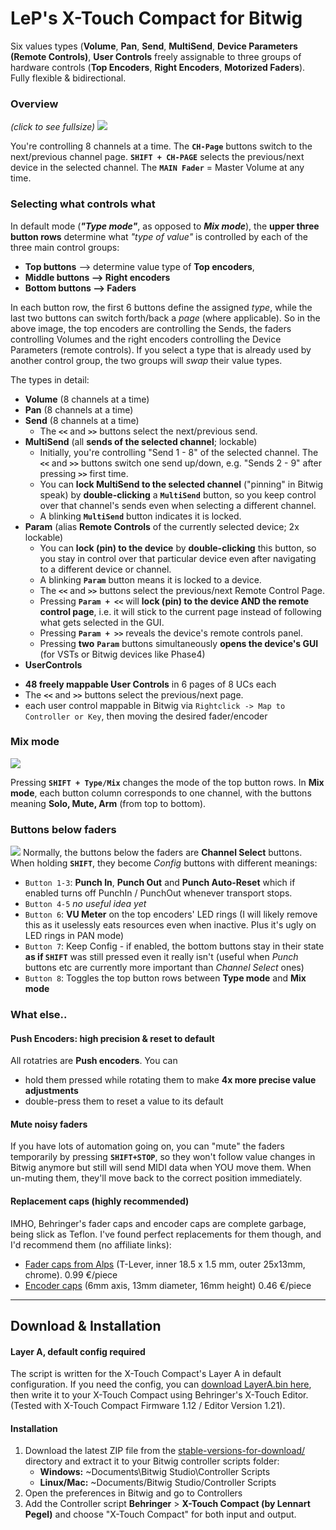 # LeP's X-Touch Compact for Bitwig

Six values types (**Volume**, **Pan**, **Send**, **MultiSend**, **Device Parameters (Remote Controls)**, **User Controls** freely assignable to three groups of hardware controls (**Top Encoders**, **Right Encoders**, **Motorized Faders**). Fully flexible & bidirectional.

### Overview 
_(click to see fullsize)_
[![][overviewImage]][overviewImage]


You're controlling 8 channels at a time. The **`CH-Page`** buttons switch to the next/previous channel page. **`SHIFT + CH-PAGE`** selects the previous/next device in the selected channel. The **`MAIN Fader`** = Master Volume at any time.

### Selecting what controls what
In default mode (_**"Type mode"**_, as opposed to _**Mix mode**_), the **upper three button rows** determine what *"type of value"* is controlled by each of the three main control groups: 
* **Top buttons** --> determine value type of **Top encoders**, 
* **Middle buttons --> Right encoders** 
* **Bottom buttons --> Faders**

In each button row, the first 6 buttons define the assigned *type*, while the last two buttons can switch forth/back a *page* (where applicable). So in the above image, the top encoders are controlling the Sends, the faders controlling Volumes and the  right encoders controlling the Device Parameters (remote controls). 
If you select a type that is already used by another control group, the two groups will *swap* their value types. 


The types in detail:

* **Volume** (8 channels at a time)
* **Pan** (8 channels at a time)
* **Send** (8 channels at a time)
  - The **`<<`** and **`>>`** buttons select the next/previous send.
* **MultiSend** (all **sends of the selected channel**; lockable)  
  - Initially, you're controlling "Send 1 - 8" of the selected channel. The **`<<`** and **`>>`** buttons switch one send up/down, e.g. "Sends 2 - 9" after pressing **`>>`** first time.
  -  You can **lock MultiSend to the selected channel** ("pinning" in Bitwig speak) by **double-clicking** a **`MultiSend`** button, so you keep control over that channel's sends even when selecting a different channel.
  -  A blinking **`MultiSend`** button indicates it is locked.
* **Param** (alias **Remote Controls** of the currently selected device; 2x lockable)  
  - You can **lock (pin) to the device** by **double-clicking** this button, so you stay in control over that particular device even after navigating to a different device or channel. 
  - A blinking **`Param`** button means it is locked to a device.
  - The **`<<`** and **`>>`** buttons select the previous/next Remote Control Page.
  - Pressing **`Param + <<`** will **lock (pin) to the device AND the remote control page**, i.e. it will stick to the current page instead of following what gets selected in the GUI.
  - Pressing **`Param + >>`** reveals the device's remote controls panel.
  - Pressing **two** **`Param`** buttons simultaneously **opens the device's GUI** (for VSTs or Bitwig devices like Phase4)
* **UserControls** 
 - **48 freely mappable User Controls** in 6 pages of 8 UCs each
 - The **`<<`** and **`>>`** buttons select the previous/next page.
 - each user control mappable in Bitwig via `Rightclick -> Map to Controller or Key`, then moving the desired fader/encoder

### Mix mode

[![][buttonModeImage]][buttonModeImage]

Pressing **`SHIFT + Type/Mix`** changes the mode of the top button rows. In **Mix mode**, each button column corresponds to one channel, with the buttons meaning **Solo, Mute, Arm** (from top to bottom). 

### Buttons below faders
[![][bottomButtonsImage]][bottomButtonsImage]
Normally, the buttons below the faders are **Channel Select** buttons.  
When holding **`SHIFT`**, they become *Config* buttons with different meanings:
* `Button 1-3`: **Punch In**, **Punch Out** and **Punch Auto-Reset** which if enabled turns off PunchIn / PunchOut whenever transport stops.
* `Button 4-5` *no useful idea yet*
* `Button 6`: **VU Meter** on the top encoders' LED rings (I will likely remove this as it uselessly eats resources even when inactive. Plus it's ugly on LED rings in PAN mode)
* `Button 7`: Keep Config - if enabled, the bottom buttons stay in their state **as if `SHIFT`** was still pressed even it really isn't 
   (useful when *Punch* buttons etc are currently more important than *Channel Select* ones)
* `Button 8`: Toggles the top button rows between **Type mode** and **Mix mode**

### What else..

#### Push Encoders: high precision & reset to default 
All rotatries are **Push encoders**. You can
- hold them pressed while rotating them to make **4x more precise value adjustments**
- double-press them to reset a value to its default

#### Mute noisy faders
If you have lots of automation going on, you can "mute" the faders temporarily by pressing **`SHIFT+STOP`**, so they won't follow value changes in Bitwig anymore but still will send MIDI data when YOU move them. When un-muting them, they'll move back to the correct position immediately.

#### Replacement caps (highly recommended)
IMHO, Behringer's fader caps and encoder caps are complete garbage, being slick as Teflon. I've found perfect replacements for them though, and I'd recommend them (no affiliate links):
- [Fader caps from Alps](https://www.reichelt.de/Schiebepotis/KNOPF-18-5X1-5VC/3/index.html?ACTION=3&LA=446&ARTICLE=73957)  (T-Lever, inner 18.5 x 1.5 mm, outer 25x13mm, chrome). 0.99 €/piece
- [Encoder caps](https://www.reichelt.de/Potiknoepfe/KNOPF-13-164B/3/index.html?ACTION=3&LA=517&ARTICLE=73963&GROUPID=3139) (6mm axis, 13mm diameter, 16mm height) 0.46 €/piece

----
## Download & Installation <a name="dlinstall"></a>
#### Layer A, default config required

The script is written for the X-Touch Compact's Layer A in default configuration. If you need the config, you can [download LayerA.bin here](https://raw.githubusercontent.com/justlep/bitwig/master/doc/Behringer%20X-Touch%20Compact/LayerA.bin), then write it to your X-Touch Compact using Behringer's X-Touch Editor. (Tested with X-Touch Compact Firmware 1.12 / Editor Version 1.21).

#### Installation

1.  Download the latest ZIP file from the [stable-versions-for-download/][stableFolder] directory and extract it to your Bitwig controller scripts folder:
    * **Windows:** ~Documents\Bitwig Studio\Controller Scripts
    * **Linux/Mac:** ~Documents/Bitwig Studio/Controller Scripts
2.  Open the preferences in Bitwig and go to Controllers
3.  Add the Controller script **Behringer** > **X-Touch Compact (by Lennart Pegel)** and choose "X-Touch Compact" for both input and output.


[overviewImage]: https://raw.githubusercontent.com/justlep/bitwig/master/doc/Behringer%20X-Touch%20Compact/img/total.jpg
[buttonModeImage]: https://raw.githubusercontent.com/justlep/bitwig/master/doc/Behringer%20X-Touch%20Compact/img/top-button-modes.jpg
[bottomButtonsImage]: https://raw.githubusercontent.com/justlep/bitwig/master/doc/Behringer%20X-Touch%20Compact/img/bottom-buttons.jpg? 
[stableFolder]: https://github.com/justlep/bitwig/tree/master/stable-version-for-download/
